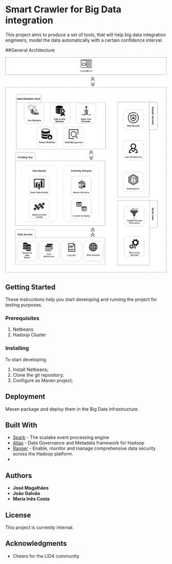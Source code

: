 # Smart Crawler for Big Data integration

This project aims to produce a set of tools, that will help big data integration engineers, model the data automatically with a certain confidence interval.

##General Architecture

<p align="center">
  <img src="/img/DataGovernanceArchitecture3.png">
</p>



## Getting Started

These instructions help you start developing and running the project for testing purposes.

### Prerequisites

1. Netbeans
2. Hadoop Cluster

### Installing

To start developing

1. Install Netbeans;
2. Clone the git repository;
3. Configure as Maven project;

## Deployment

Maven package and deploy them in the Big Data infrastructure.

## Built With

* [Spark](https://spark.apache.org) - The scalabe event processing engine
* [Atlas](https://atlas.apache.org/) - Data Governance and Metadata framework for Hadoop
* [Ranger](https://ranger.apache.org/) - Enable, monitor and manage comprehensive data security across the Hadoop platform.
* 
## Authors

* **José Magalhães** 
* **João Galvão**  
* **Maria Inês Costa** 

## License

This project is currently internal.

## Acknowledgments

* Cheers for the LID4 community 


